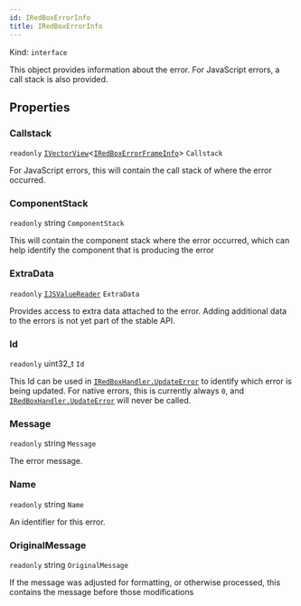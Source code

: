 ```yaml
---
id: IRedBoxErrorInfo
title: IRedBoxErrorInfo
---
```


Kind: `interface`



This object provides information about the error.  For JavaScript errors, a call stack is also provided.

## Properties
### Callstack
`readonly`  [`IVectorView`](https://docs.microsoft.com/uwp/api/Windows.Foundation.Collections.IVectorView-1)<[`IRedBoxErrorFrameInfo`](IRedBoxErrorFrameInfo)> `Callstack`

For JavaScript errors, this will contain the call stack of where the error occurred.

### ComponentStack
`readonly`  string `ComponentStack`

This will contain the component stack where the error occurred, which can help identify the component that is producing the error

### ExtraData
`readonly`  [`IJSValueReader`](IJSValueReader) `ExtraData`

Provides access to extra data attached to the error.  Adding additional data to the errors is not yet part of the stable API.

### Id
`readonly`  uint32_t `Id`

This Id can be used in [`IRedBoxHandler.UpdateError`](IRedBoxHandler#updateerror) to identify which error is being updated.  For native errors, this is currently always `0`, and [`IRedBoxHandler.UpdateError`](IRedBoxHandler#updateerror) will never be called.

### Message
`readonly`  string `Message`

The error message.

### Name
`readonly`  string `Name`

An identifier for this error.

### OriginalMessage
`readonly`  string `OriginalMessage`

If the message was adjusted for formatting, or otherwise processed, this contains the message before those modifications




